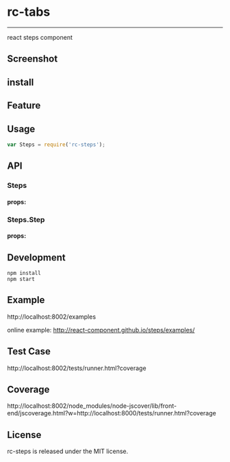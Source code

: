 # rc-tabs
---

react steps component



## Screenshot


## install

## Feature

## Usage

```js
var Steps = require('rc-steps');

```

## API 

### Steps

#### props:

### Steps.Step

#### props:

## Development

```
npm install
npm start
```

## Example

http://localhost:8002/examples

online example: http://react-component.github.io/steps/examples/

## Test Case

http://localhost:8002/tests/runner.html?coverage

## Coverage

http://localhost:8002/node_modules/node-jscover/lib/front-end/jscoverage.html?w=http://localhost:8000/tests/runner.html?coverage

## License

rc-steps is released under the MIT license.